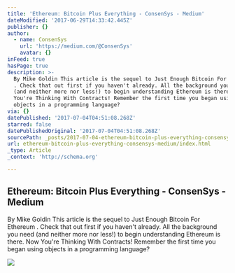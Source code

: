 ```yaml
---
title: 'Ethereum: Bitcoin Plus Everything - ConsenSys - Medium'
dateModified: '2017-06-29T14:33:42.445Z'
publisher: {}
author:
  - name: ConsenSys
    url: 'https://medium.com/@ConsenSys'
    avatar: {}
inFeed: true
hasPage: true
description: >-
  By Mike Goldin This article is the sequel to Just Enough Bitcoin For Ethereum
  . Check that out first if you haven't already. All the background you need
  (and neither more nor less!) to begin understanding Ethereum is there. Now
  You're Thinking With Contracts! Remember the first time you began using
  objects in a programming language?
via: {}
datePublished: '2017-07-04T04:51:08.268Z'
starred: false
datePublishedOriginal: '2017-07-04T04:51:08.268Z'
sourcePath: _posts/2017-07-04-ethereum-bitcoin-plus-everything-consensys-medium.md
url: ethereum-bitcoin-plus-everything-consensys-medium/index.html
_type: Article
_context: 'http://schema.org'

---
```

<article style=""><h1>Ethereum: Bitcoin Plus Everything - ConsenSys - Medium</h1><p>By Mike Goldin This article is the sequel to Just Enough Bitcoin For Ethereum . Check that out first if you haven't already. All the background you need (and neither more nor less!) to begin understanding Ethereum is there. Now You're Thinking With Contracts! Remember the first time you began using objects in a programming language?</p><img src="https://cdn-images-1.medium.com/max/1200/1*Q1xVS-11XOCko5I56VmT7g.png" /></article>